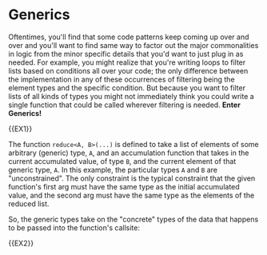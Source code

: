 # Generics

Oftentimes, you'll find that some code patterns keep coming up over and over and you'll want to find same way to factor
out the major commonalities in logic from the minor specific details that you'd want to just plug in as needed. For
example, you might realize that you're writing loops to filter lists based on conditions all over your code; the only
difference between the implementation in any of these occurrences of filtering being the element types and the specific
condition. But because you want to filter lists of all kinds of types you might not immediately think you could write a
single function that could be called wherever filtering is needed. __Enter Generics!__

{{EX1}}

The function `reduce<A, B>(...)` is defined to take a list of elements of some arbitrary (generic) type, `A`, and an 
accumulation function that takes in the current accumulated value, of type `B`, and the current element of that generic
type, `A`. In this example, the particular types `A` and `B` are "unconstrained". The only constraint is the typical 
constraint that the given function's first arg must have the same type as the initial accumulated value, and the second
arg must have the same type as the elements of the reduced list.

So, the generic types take on the "concrete" types of the data that happens to be passed into the function's callsite:

{{EX2}}